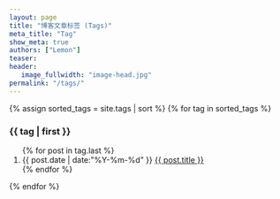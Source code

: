 ```yaml
---
layout: page
title: "博客文章标签 (Tags)"
meta_title: "Tag"
show_meta: true
authors: ["Lemon"]
teaser:
header:
   image_fullwidth: "image-head.jpg"
permalink: "/tags/"
---
```


<section class="container posts-content">
{% assign sorted_tags = site.tags | sort %}
{% for tag in sorted_tags %}
<h3>{{ tag | first }}</h3>
<ol class="posts-list" id="{{ tag[0] }}">
{% for post in tag.last %}
<li class="posts-list-item">
<span class="posts-list-meta">{{ post.date | date:"%Y-%m-%d" }}</span>
<a class="posts-list-name" href="{{ post.url }}">{{ post.title }}</a>
</li>
{% endfor %}
</ol>
{% endfor %}
</section>
